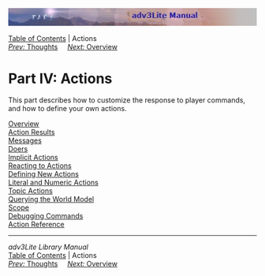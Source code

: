 ---
---
<div class="topbar">

<img src="topbar.jpg" data-border="0" />

</div>

<div class="nav">

<a href="toc.html" class="nav">Table of Contents</a> \| Actions  
<span class="navnp"><a href="thought.html" class="nav"><em>Prev:</em> Thoughts</a>
    <a href="actionoverview.html" class="nav"><em>Next:</em> Overview</a>
    </span>

</div>

<div class="main">

# Part IV: Actions

This part describes how to customize the response to player commands,
and how to define your own actions.

<div class="sectoc">

[Overview](actionoverview.html)  
[Action Results](actres.html)  
[Messages](message.html)  
[Doers](doer.html)  
[Implicit Actions](implicit.html)  
[Reacting to Actions](react.html)  
[Defining New Actions](define.html)  
[Literal and Numeric Actions](literalact.html)  
[Topic Actions](topicact.html)  
[Querying the World Model](query.html)  
[Scope](scope.html)  
[Debugging Commands](debug.html)  
[Action Reference](actionref.html)  

</div>

</div>

------------------------------------------------------------------------

<div class="navb">

*adv3Lite Library Manual*  
<a href="toc.html" class="nav">Table of Contents</a> \| Actions  
<span class="navnp"><a href="thought.html" class="nav"><em>Prev:</em> Thoughts</a>
    <a href="actionoverview.html" class="nav"><em>Next:</em> Overview</a>
    </span>

</div>

